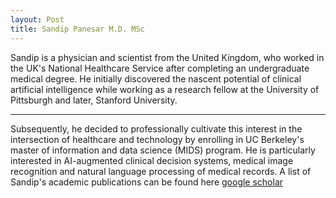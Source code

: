```yaml
---
layout: Post
title: Sandip Panesar M.D. MSc
---
```


Sandip is a physician and scientist from the United Kingdom, who worked in the UK's National Healthcare Service after completing an undergraduate medical degree. He initially discovered the nascent potential of clinical artificial intelligence while working as a research fellow at the University of Pittsburgh and later, Stanford University.  

-----
Subsequently, he decided to professionally cultivate this interest in the intersection of healthcare and technology by enrolling in UC Berkeley's master of information and data science (MIDS) program. He is particularly interested in AI-augmented clinical decision systems, medical image recognition and natural language processing of medical records.
A list of Sandip's academic publications can be found here <a href="https://scholar.google.com/citations?user=j1hYoM8AAAAJ&hl=en">google scholar</a>
